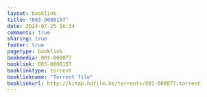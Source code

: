 ```yaml
---
layout: booklink
title: "003-0000157"
date: 2014-07-25 16:34
comments: true
sharing: true
footer: true
pagetype: booklink 
bookmedia: 001-000077
booklink: 003-0000157
booklinktype: torrent
booklinkname: "Torrent file"
booklinkurl: http://kitap.hdfilm.kz/torrents/001-000077.torrent
---
```

